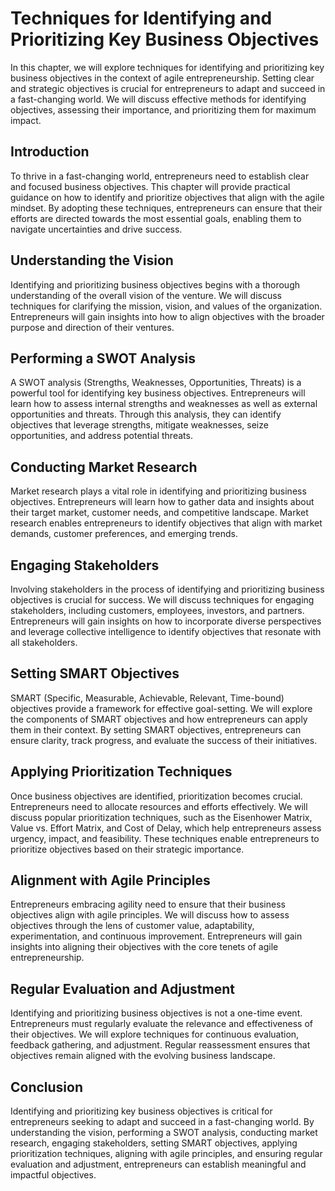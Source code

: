 Techniques for Identifying and Prioritizing Key Business Objectives
============================================================================

In this chapter, we will explore techniques for identifying and prioritizing key business objectives in the context of agile entrepreneurship. Setting clear and strategic objectives is crucial for entrepreneurs to adapt and succeed in a fast-changing world. We will discuss effective methods for identifying objectives, assessing their importance, and prioritizing them for maximum impact.

Introduction
------------

To thrive in a fast-changing world, entrepreneurs need to establish clear and focused business objectives. This chapter will provide practical guidance on how to identify and prioritize objectives that align with the agile mindset. By adopting these techniques, entrepreneurs can ensure that their efforts are directed towards the most essential goals, enabling them to navigate uncertainties and drive success.

**Understanding the Vision**
----------------------------

Identifying and prioritizing business objectives begins with a thorough understanding of the overall vision of the venture. We will discuss techniques for clarifying the mission, vision, and values of the organization. Entrepreneurs will gain insights into how to align objectives with the broader purpose and direction of their ventures.

**Performing a SWOT Analysis**
------------------------------

A SWOT analysis (Strengths, Weaknesses, Opportunities, Threats) is a powerful tool for identifying key business objectives. Entrepreneurs will learn how to assess internal strengths and weaknesses as well as external opportunities and threats. Through this analysis, they can identify objectives that leverage strengths, mitigate weaknesses, seize opportunities, and address potential threats.

**Conducting Market Research**
------------------------------

Market research plays a vital role in identifying and prioritizing business objectives. Entrepreneurs will learn how to gather data and insights about their target market, customer needs, and competitive landscape. Market research enables entrepreneurs to identify objectives that align with market demands, customer preferences, and emerging trends.

**Engaging Stakeholders**
-------------------------

Involving stakeholders in the process of identifying and prioritizing business objectives is crucial for success. We will discuss techniques for engaging stakeholders, including customers, employees, investors, and partners. Entrepreneurs will gain insights on how to incorporate diverse perspectives and leverage collective intelligence to identify objectives that resonate with all stakeholders.

**Setting SMART Objectives**
----------------------------

SMART (Specific, Measurable, Achievable, Relevant, Time-bound) objectives provide a framework for effective goal-setting. We will explore the components of SMART objectives and how entrepreneurs can apply them in their context. By setting SMART objectives, entrepreneurs can ensure clarity, track progress, and evaluate the success of their initiatives.

**Applying Prioritization Techniques**
--------------------------------------

Once business objectives are identified, prioritization becomes crucial. Entrepreneurs need to allocate resources and efforts effectively. We will discuss popular prioritization techniques, such as the Eisenhower Matrix, Value vs. Effort Matrix, and Cost of Delay, which help entrepreneurs assess urgency, impact, and feasibility. These techniques enable entrepreneurs to prioritize objectives based on their strategic importance.

**Alignment with Agile Principles**
-----------------------------------

Entrepreneurs embracing agility need to ensure that their business objectives align with agile principles. We will discuss how to assess objectives through the lens of customer value, adaptability, experimentation, and continuous improvement. Entrepreneurs will gain insights into aligning their objectives with the core tenets of agile entrepreneurship.

**Regular Evaluation and Adjustment**
-------------------------------------

Identifying and prioritizing business objectives is not a one-time event. Entrepreneurs must regularly evaluate the relevance and effectiveness of their objectives. We will explore techniques for continuous evaluation, feedback gathering, and adjustment. Regular reassessment ensures that objectives remain aligned with the evolving business landscape.

Conclusion
----------

Identifying and prioritizing key business objectives is critical for entrepreneurs seeking to adapt and succeed in a fast-changing world. By understanding the vision, performing a SWOT analysis, conducting market research, engaging stakeholders, setting SMART objectives, applying prioritization techniques, aligning with agile principles, and ensuring regular evaluation and adjustment, entrepreneurs can establish meaningful and impactful objectives.
